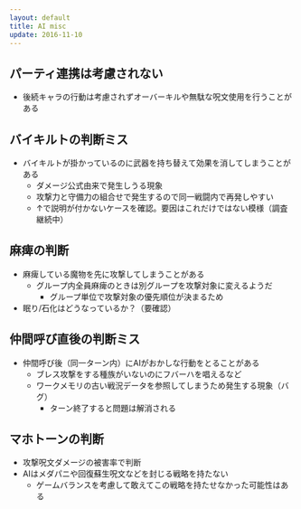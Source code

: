 ```yaml
---
layout: default
title: AI misc
update: 2016-11-10
---
```


## パーティ連携は考慮されない

* 後続キャラの行動は考慮されずオーバーキルや無駄な呪文使用を行うことがある

## バイキルトの判断ミス

* バイキルトが掛かっているのに武器を持ち替えて効果を消してしまうことがある
	* ダメージ公式由来で発生しうる現象
	* 攻撃力と守備力の組合せで発生するので同一戦闘内で再発しやすい
	* ↑で説明が付かないケースを確認。要因はこれだけではない模様（調査継続中）

## 麻痺の判断

* 麻痺している魔物を先に攻撃してしまうことがある
	* グループ内全員麻痺のときは別グループを攻撃対象に変えるようだ
		* グループ単位で攻撃対象の優先順位が決まるため
* 眠り/石化はどうなっているか？（要確認）

## 仲間呼び直後の判断ミス

* 仲間呼び後（同一ターン内）にAIがおかしな行動をとることがある
	* ブレス攻撃をする種族がいないのにフバーハを唱えるなど
	* ワークメモリの古い戦況データを参照してしまうため発生する現象（バグ）
		* ターン終了すると問題は解消される

## マホトーンの判断

* 攻撃呪文ダメージの被害率で判断
* AIはメダパニや回復蘇生呪文などを封じる戦略を持たない
	* ゲームバランスを考慮して敢えてこの戦略を持たせなかった可能性はある

